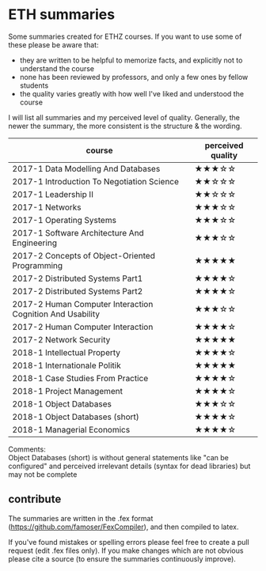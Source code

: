 # ETH summaries
Some summaries created for ETHZ courses. If you want to use some of these please be aware that:

- they are written to be helpful to memorize facts, and explicitly not to understand the course
- none has been reviewed by professors, and only a few ones by fellow students
- the quality varies greatly with how well I've liked and understood the course

I will list all summaries and my perceived level of quality. 
Generally, the newer the summary, the more consistent is the structure & the wording. 

| course | perceived quality |
|---|---|
| 2017-1 Data Modelling And Databases | ★★★☆☆ | 
| 2017-1 Introduction To Negotiation Science | ★★☆☆☆ | 
| 2017-1 Leadership II | ★★☆☆☆ | 
| 2017-1 Networks | ★★★☆☆ |
| 2017-1 Operating Systems | ★★★☆☆ |
| 2017-1 Software Architecture And Engineering | ★★★☆☆ |
| 2017-2 Concepts of Object-Oriented Programming | ★★★★★ |
| 2017-2 Distributed Systems Part1 | ★★★★☆ |
| 2017-2 Distributed Systems Part2 | ★★★★☆ |
| 2017-2 Human Computer Interaction Cognition And Usability | ★★★☆☆ |
| 2017-2 Human Computer Interaction | ★★★★☆ |
| 2017-2 Network Security | ★★★★★ |
| 2018-1 Intellectual Property | ★★★★☆ |
| 2018-1 Internationale Politik | ★★★★★ |
| 2018-1 Case Studies From Practice | ★★★★☆ |
| 2018-1 Project Management | ★★★★☆ |
| 2018-1 Object Databases | ★★★☆☆ |
| 2018-1 Object Databases (short) | ★★★★☆ |
| 2018-1 Managerial Economics | ★★★★☆ |

Comments:  
Object Databases (short) is without general statements like "can be configured" and perceived irrelevant details (syntax for dead libraries) but may not be complete  

## contribute
The summaries are written in the .fex format (https://github.com/famoser/FexCompiler), and then compiled to latex.

If you've found mistakes or spelling errors please feel free to create a pull request (edit .fex files only).
If you make changes which are not obvious please cite a source (to ensure the summaries continuously improve).
